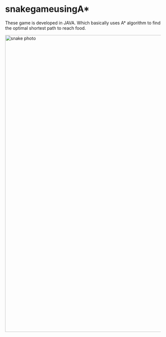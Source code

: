 # snakegameusingA*
These game is developed in JAVA. Which basically uses A* algorithm to find the optimal shortest path to reach food.

<img width="960" alt="snake photo" src="https://user-images.githubusercontent.com/92999927/177843648-d2bc22cd-e372-4dbc-8a4c-881f29abfa91.png">
